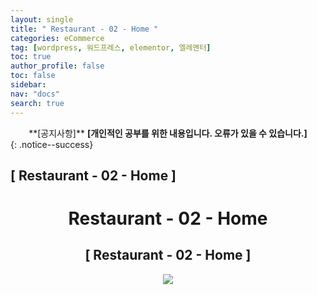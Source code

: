 ```yaml
---
layout: single
title: " Restaurant - 02 - Home "
categories: eCommerce
tag: [wordpress, 워드프레스, elementor, 엘레멘터]
toc: true
author_profile: false
toc: false
sidebar:
nav: "docs"
search: true
---
```


<center>**[공지사항]** <strong> [개인적인 공부를 위한 내용입니다. 오류가 있을 수 있습니다.] </strong></center>
{: .notice--success}

<h2>[ Restaurant - 02 - Home ]</h2>

<div align="center"><p><h1>Restaurant - 02 - Home</h1></p></div>

<div align="center"><h2>[ Restaurant - 02 - Home ]</h2>
<div align="center"><img src="http://drive.google.com/uc?export=view&id=1erFDut-P3ZxbDzy0ZQpm2SeY6KZRW8cw"><br><br><br></div><br>


















